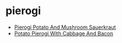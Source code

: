 # pierogi

 * [Pierogi Potato And Mushroom Sauerkraut](index/p/pierogi-potato-and-mushroom-sauerkraut-354032.json)
 * [Potato Pierogi With Cabbage And Bacon](index/p/potato-pierogi-with-cabbage-and-bacon-102939.json)
